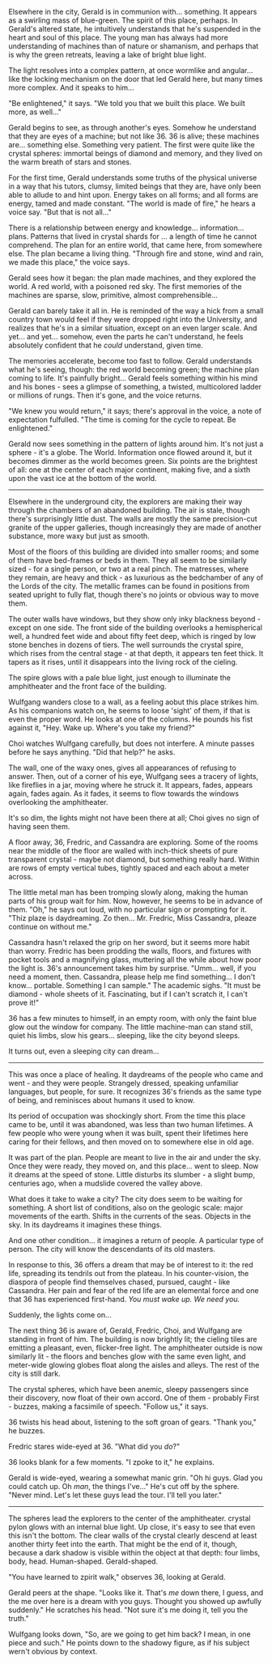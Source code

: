 Elsewhere in the city, Gerald is in communion with... something. It appears as a swirling mass of blue-green. The spirit of this place, perhaps. In Gerald's altered state, he intuitively understands that he's suspended in the heart and soul of this place. The young man has always had more understanding of machines than of nature or shamanism, and perhaps that is why the green retreats, leaving a lake of bright blue light.

The light resolves into a complex pattern, at once wormlike and angular... like the locking mechanism on the door that led Gerald here, but many times more complex. And it speaks to him...

"Be enlightened," it says. "We told you that we built this place. We built more, as well..."

Gerald begins to see, as through another's eyes. Somehow he understand that they are eyes of a machine; but not like 36. 36 is alive; these machines are... something else. Something very patient. The first were quite like the crystal spheres: immortal beings of diamond and memory, and they lived on the warm breath of stars and stones.

For the first time, Gerald understands some truths of the physical universe in a way that his tutors, clumsy, limited beings that they are, have only been able to allude to and hint upon. Energy takes on all forms; and all forms are energy, tamed and made constant. "The world is made of fire," he hears a voice say. "But that is not all..."

There is a relationship between energy and knowledge... information... plans. Patterns that lived in crystal shards for ... a length of time he cannot comprehend. The plan for an entire world, that came here, from somewhere else. The plan became a living thing. "Through fire and stone, wind and rain, we made this place," the voice says.

Gerald sees how it began: the plan made machines, and they explored the world. A red world, with a poisoned red sky. The first memories of the machines are sparse, slow, primitive, almost comprehensible...

Gerald can barely take it all in. He is reminded of the way a hick from a small country town would feel if they were dropped right into the University, and realizes that he's in a similar situation, except on an even larger scale. And yet... and yet... somehow, even the parts he can't understand, he feels absolutely confident that he _could_ understand, given time.

The memories accelerate, become too fast to follow. Gerald understands what he's seeing, though: the red world becoming green; the machine plan coming to life. It's painfully bright... Gerald feels something within his mind and his bones - sees a glimpse of something, a twisted, multicolored ladder or millions of rungs. Then it's gone, and the voice returns.

"We knew you would return," it says; there's approval in the voice, a note of expectation fulfulled. "The time is coming for the cycle to repeat. Be enlightened."

Gerald now sees something in the pattern of lights around him. It's not just a sphere - it's a globe. The World. Information once flowed around it, but it becomes dimmer as the world becomes green. Six points are the brightest of all: one at the center of each major continent, making five, and a sixth upon the vast ice at the bottom of the world.

---

Elsewhere in the underground city, the explorers are making their way through the chambers of an abandoned building. The air is stale, though there's surprisingly little dust. The walls are mostly the same precision-cut granite of the upper galleries, though increasingly they are made of another substance, more waxy but just as smooth.

Most of the floors of this building are divided into smaller rooms; and some of them have bed-frames or beds in them. They all seem to be similarly sized - for a single person, or two at a real pinch. The matresses, where they remain, are heavy and thick - as luxurious as the bedchamber of any of the Lords of the city. The metallic frames can be found in positions from seated upright to fully flat, though there's no joints or obvious way to move them.

The outer walls have windows, but they show only inky blackness beyond - except on one side. The front side of the building overlooks a hemispherical well, a hundred feet wide and about fifty feet deep, which is ringed by low stone benches in dozens of tiers. The well surrounds the crystal spire, which rises from the central stage - at that depth, it appears ten feet thick. It tapers as it rises, until it disappears into the living rock of the cieling.

The spire glows with a pale blue light, just enough to illuminate the amphitheater and the front face of the building.

Wulfgang wanders close to a wall, as a feeling aobut this place strikes him. As his companions watch on, he seems to loose 'sight' of them, if that is even the proper word. He looks at one of the columns. He pounds his fist against it, "Hey. Wake up. Where's you take my friend?"

Choi watches Wulfgang carefully, but does not interfere. A minute passes before he says anything. "Did that help?" he asks.

The wall, one of the waxy ones, gives all appearances of refusing to answer. Then, out of a corner of his eye, Wulfgang sees a tracery of lights, like fireflies in a jar, moving where he struck it. It appears, fades, appears again, fades again. As it fades, it seems to flow towards the windows overlooking the amphitheater.

It's so dim, the lights might not have been there at all; Choi gives no sign of having seen them.

A floor away, 36, Fredric, and Cassandra are exploring. Some of the rooms near the middle of the floor are walled with inch-thick sheets of pure transparent crystal - maybe not diamond, but something really hard. Within are rows of empty vertical tubes, tightly spaced and each about a meter across.

The little metal man has been tromping slowly along, making the human parts of his group wait for him. Now, however, he seems to be in advance of them. "Oh," he says out loud, with no particular sign or prompting for it. "Thiz plaze is daydreaming. Zo then... Mr. Fredric, Miss Cassandra, pleaze continue on without me."

Cassandra hasn't relaxed the grip on her sword, but it seems more habit than worry. Fredric has been prodding the walls, floors, and fixtures with pocket tools and a magnifying glass, muttering all the while about how poor the light is. 36's announcement takes him by surprise. "Umm... well, if you need a moment, then. Cassandra, please help me find something... I don't know... portable. Something I can sample." The academic sighs. "It must be diamond - whole sheets of it. Fascinating, but if I can't scratch it, I can't prove it!"

36 has a few minutes to himself, in an empty room, with only the faint blue glow out the window for company. The little machine-man can stand still, quiet his limbs, slow his gears... sleeping, like the city beyond sleeps.

It turns out, even a sleeping city can dream...

---

This was once a place of healing. It daydreams of the people who came and went - and they were people. Strangely dressed, speaking unfamiliar languages, but people, for sure. It recognizes 36's friends as the same type of being, and reminisces about humans it used to know.

Its period of occupation was shockingly short. From the time this place came to be, until it was abandoned, was less than two human lifetimes. A few people who were young when it was built, spent their lifetimes here caring for their fellows, and then moved on to somewhere else in old age.

It was part of the plan. People are meant to live in the air and under the sky. Once they were ready, they moved on, and this place... went to sleep. Now it dreams at the speed of stone. Little disturbs its slumber - a slight bump, centuries ago, when a mudslide covered the valley above.

What does it take to wake a city? The city does seem to be waiting for something. A short list of conditions, also on the geologic scale: major movements of the earth. Shifts in the currents of the seas. Objects in the sky. In its daydreams it imagines these things.

And one other condition... it imagines a return of people. A particular type of person. The city will know the descendants of its old masters.

In response to this, 36 offers a dream that may be of interest to it: the red life, spreading its tendrils out from the plateau. In his counter-vision, the diaspora of people find themselves chased, pursued, caught - like Cassandra. Her pain and fear of the red life are an elemental force and one that 36 has experienced first-hand. _You must wake up. We need you._

Suddenly, the lights come on...

The next thing 36 is aware of, Gerald, Fredric, Choi, and Wulfgang are standing in front of him. The building is now brightly lit; the cieling tiles are emitting a pleasant, even, flicker-free light. The amphitheater outside is now similarly lit - the floors and benches glow with the same even light, and meter-wide glowing globes float along the aisles and alleys. The rest of the city is still dark.

The crystal spheres, which have been anemic, sleepy passengers since their discovery, now float of their own accord. One of them - probably First - buzzes, making a facsimile of speech. "Follow us," it says.

36 twists his head about, listening to the soft groan of gears. "Thank you," he buzzes.

Fredric stares wide-eyed at 36. "What did you _do_?"

36 looks blank for a few moments. "I zpoke to it," he explains.

Gerald is wide-eyed, wearing a somewhat manic grin. "Oh hi guys. Glad you could catch up. Oh _man_, the things I've..." He's cut off by the sphere. "Never mind. Let's let these guys lead the tour. I'll tell you later."

---

The spheres lead the explorers to the center of the amphitheater. crystal pylon glows with an internal blue light. Up close, it's easy to see that even this isn't the bottom. The clear walls of the crystal clearly descend at least another thirty feet into the earth. That might be the end of it, though, because a dark shadow is visible within the object at that depth: four limbs, body, head. Human-shaped. Gerald-shaped.

"You have learned to zpirit walk," observes 36, looking at Gerald.

Gerald peers at the shape. "Looks like it. That's _me_ down there, I guess, and the me over here is a dream with you guys. Thought you showed up awfully suddenly." He scratches his head. "Not sure it's me doing it, tell you the truth."

Wulfgang looks down, "So, are we going to get him back? I mean, in one piece and such." He points down to the shadowy figure, as if his subject wern't obvious by context.